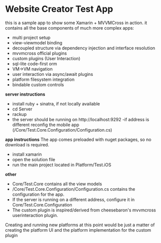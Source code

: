Website Creator Test App
========================

this is a sample app to show some Xamarin + MVVMCross in action.
it contains all the base components of much more complex apps:

- multi project setup
- view-viewmodel binding
- decoupled structure via dependency injection and interface resolution
- mvvmcross official plugins
- custom plugins (User Interaction)
- sql-lite code-first orm
- VM->VM navigation
- user interaction via async/await plugins
- platform filesystem integration
- bindable custom controls

**server instructions**
- install ruby + sinatra, if not locally available
- cd Server
- rackup
- the server should be running on http://localhost:9292
-if address is different reconfig the mobile app (/Core/Test.Core.Configuration/Configuration.cs) 

**app instructions**
The app comes preloaded with nuget packages, so no download is required.
- install xamarin
- open the solution file
- run the main project located in Platform/Test.iOS 

**other**
- Core/Test.Core contains all the view models
- /Core/Test.Core.Configuration/Configuration.cs contains the configuration for the app.
- If the server is running on a different address, configure it in Core/Test.Core.Configuration
- The custom plugin is inspired/derived from cheesebaron's mvvmcross userinteraction plugin.

Creating and running new platforms at this point would be just a matter of creating the 
platform UI and the platform implementation for the custom plugin

